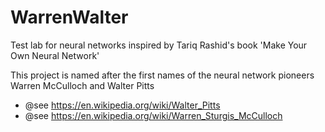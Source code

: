 # WarrenWalter

Test lab for neural networks inspired by Tariq Rashid's book 'Make Your Own Neural Network' 

This project is named after the first names of the neural network pioneers  Warren McCulloch and Walter Pitts
- @see https://en.wikipedia.org/wiki/Walter_Pitts
- @see https://en.wikipedia.org/wiki/Warren_Sturgis_McCulloch




